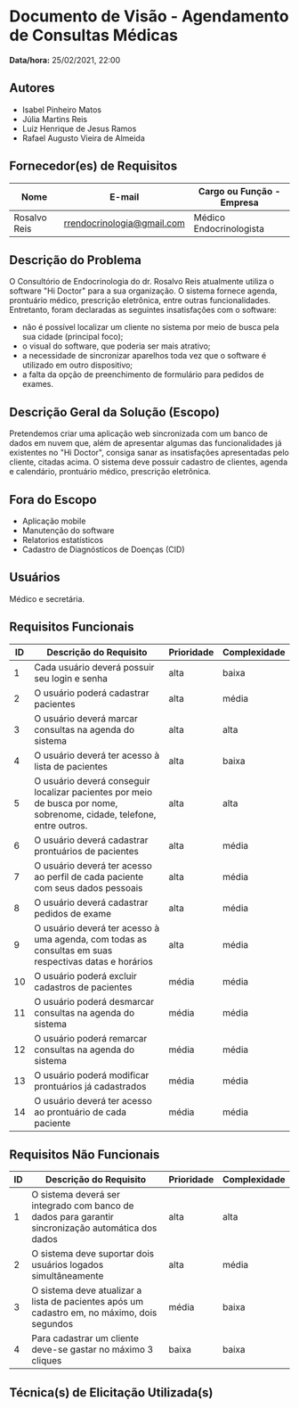 # Documento de Visão - Agendamento de Consultas Médicas

**Data/hora:** 25/02/2021, 22:00  

## Autores
- Isabel Pinheiro Matos
- Júlia Martins Reis
- Luiz Henrique de Jesus Ramos
- Rafael Augusto Vieira de Almeida 

## Fornecedor(es) de Requisitos

| Nome | E-mail | Cargo ou Função - Empresa |
| --- | --- | --- |
|Rosalvo Reis|rrendocrinologia@gmail.com|Médico Endocrinologista|

## Descrição do Problema

O Consultório de Endocrinologia do dr. Rosalvo Reis atualmente utiliza o software "Hi Doctor" para a sua organização. O sistema fornece agenda, prontuário médico, prescrição eletrônica, entre outras funcionalidades. Entretanto, foram declaradas as seguintes insatisfações com o software: 
- não é possível localizar um cliente no sistema por meio de busca pela sua cidade (principal foco);
- o visual do software, que poderia ser mais atrativo;
- a necessidade de sincronizar aparelhos toda vez que o software é utilizado em outro dispositivo; 
- a falta da opção de preenchimento de formulário para pedidos de exames.

## Descrição Geral da Solução (Escopo)

Pretendemos criar uma aplicação web sincronizada com um banco de dados em nuvem que, além de apresentar algumas das funcionalidades já existentes no "Hi Doctor", consiga sanar as insatisfações apresentadas pelo cliente, citadas acima. O sistema deve possuir cadastro de clientes, agenda e calendário, prontuário médico, prescrição eletrônica.

## Fora do Escopo

- Aplicação mobile
- Manutenção do software
- Relatorios estatísticos
- Cadastro de Diagnósticos de Doenças (CID)

## Usuários

Médico e secretária.

## Requisitos Funcionais

| ID | Descrição do Requisito | Prioridade | Complexidade |
| --- | --- | --- | --- |
|1|Cada usuário deverá possuir seu login e senha| alta | baixa |
|2|O usuário poderá cadastrar pacientes| alta | média |
|3|O usuário deverá marcar consultas na agenda do sistema| alta | alta |
|4|O usuário deverá ter acesso à lista de pacientes| alta | baixa |
|5|O usuário deverá conseguir localizar pacientes por meio de busca por nome, sobrenome, cidade, telefone, entre outros.| alta | alta |
|6|O usuário deverá cadastrar prontuários de pacientes| alta | média |
|7|O usuário deverá ter acesso ao perfil de cada paciente com seus dados pessoais| alta | média |
|8|O usuário deverá cadastrar pedidos de exame| alta | média |
|9|O usuário deverá ter acesso à uma agenda, com todas as consultas em suas respectivas datas e horários| alta | média |
|10|O usuário poderá excluir cadastros de pacientes| média | média |
|11|O usuário poderá desmarcar consultas na agenda do sistema| média | média |
|12|O usuário poderá remarcar consultas na agenda do sistema| média | média |
|13|O usuário poderá modificar prontuários já cadastrados| média | média |
|14|O usuário deverá ter acesso ao prontuário de cada paciente| média | média |


## Requisitos Não Funcionais

| ID | Descrição do Requisito | Prioridade | Complexidade |
| --- | --- | --- | --- |
|1|O sistema deverá ser integrado com banco de dados para garantir sincronização automática dos dados| alta | alta |
|2|O sistema deve suportar dois usuários logados simultâneamente | alta | média |
|3|O sistema deve atualizar a lista de pacientes após um cadastro em, no máximo, dois segundos| média | baixa |
|4|Para cadastrar um cliente deve-se gastar no máximo 3 cliques| baixa | baixa |


## Técnica(s) de Elicitação Utilizada(s)

